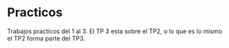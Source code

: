 # Practicos 
Trabajos practicos del 1 al 3.
El TP 3 esta sobre el TP2, o lo que es lo mismo el TP2 forma parte del TP3.
